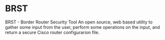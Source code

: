 # BRST
BRST - Border Router Security Tool
An open source, web based utility to gather some input from the user, perform some operations on the input, and return a secure Cisco router configurarion file.
